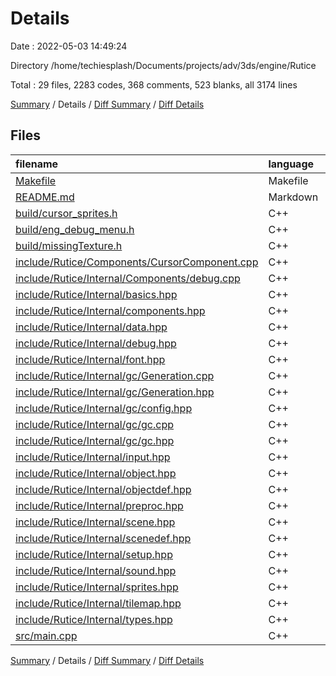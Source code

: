# Details

Date : 2022-05-03 14:49:24

Directory /home/techiesplash/Documents/projects/adv/3ds/engine/Rutice

Total : 29 files,  2283 codes, 368 comments, 523 blanks, all 3174 lines

[Summary](results.md) / Details / [Diff Summary](diff.md) / [Diff Details](diff-details.md)

## Files
| filename | language | code | comment | blank | total |
| :--- | :--- | ---: | ---: | ---: | ---: |
| [Makefile](/Makefile) | Makefile | 149 | 79 | 53 | 281 |
| [README.md](/README.md) | Markdown | 2 | 0 | 1 | 3 |
| [build/cursor_sprites.h](/build/cursor_sprites.h) | C++ | 6 | 1 | 2 | 9 |
| [build/eng_debug_menu.h](/build/eng_debug_menu.h) | C++ | 15 | 1 | 2 | 18 |
| [build/missingTexture.h](/build/missingTexture.h) | C++ | 2 | 1 | 2 | 5 |
| [include/Rutice/Components/CursorComponent.cpp](/include/Rutice/Components/CursorComponent.cpp) | C++ | 32 | 4 | 7 | 43 |
| [include/Rutice/Internal/Components/debug.cpp](/include/Rutice/Internal/Components/debug.cpp) | C++ | 536 | 39 | 57 | 632 |
| [include/Rutice/Internal/basics.hpp](/include/Rutice/Internal/basics.hpp) | C++ | 19 | 2 | 5 | 26 |
| [include/Rutice/Internal/components.hpp](/include/Rutice/Internal/components.hpp) | C++ | 3 | 0 | 3 | 6 |
| [include/Rutice/Internal/data.hpp](/include/Rutice/Internal/data.hpp) | C++ | 267 | 63 | 48 | 378 |
| [include/Rutice/Internal/debug.hpp](/include/Rutice/Internal/debug.hpp) | C++ | 140 | 9 | 13 | 162 |
| [include/Rutice/Internal/font.hpp](/include/Rutice/Internal/font.hpp) | C++ | 29 | 0 | 7 | 36 |
| [include/Rutice/Internal/gc/Generation.cpp](/include/Rutice/Internal/gc/Generation.cpp) | C++ | 41 | 7 | 16 | 64 |
| [include/Rutice/Internal/gc/Generation.hpp](/include/Rutice/Internal/gc/Generation.hpp) | C++ | 34 | 14 | 9 | 57 |
| [include/Rutice/Internal/gc/config.hpp](/include/Rutice/Internal/gc/config.hpp) | C++ | 8 | 0 | 1 | 9 |
| [include/Rutice/Internal/gc/gc.cpp](/include/Rutice/Internal/gc/gc.cpp) | C++ | 130 | 10 | 32 | 172 |
| [include/Rutice/Internal/gc/gc.hpp](/include/Rutice/Internal/gc/gc.hpp) | C++ | 85 | 17 | 27 | 129 |
| [include/Rutice/Internal/input.hpp](/include/Rutice/Internal/input.hpp) | C++ | 14 | 0 | 3 | 17 |
| [include/Rutice/Internal/object.hpp](/include/Rutice/Internal/object.hpp) | C++ | 105 | 17 | 52 | 174 |
| [include/Rutice/Internal/objectdef.hpp](/include/Rutice/Internal/objectdef.hpp) | C++ | 132 | 4 | 27 | 163 |
| [include/Rutice/Internal/preproc.hpp](/include/Rutice/Internal/preproc.hpp) | C++ | 8 | 0 | 3 | 11 |
| [include/Rutice/Internal/scene.hpp](/include/Rutice/Internal/scene.hpp) | C++ | 70 | 15 | 29 | 114 |
| [include/Rutice/Internal/scenedef.hpp](/include/Rutice/Internal/scenedef.hpp) | C++ | 66 | 3 | 14 | 83 |
| [include/Rutice/Internal/setup.hpp](/include/Rutice/Internal/setup.hpp) | C++ | 38 | 0 | 14 | 52 |
| [include/Rutice/Internal/sound.hpp](/include/Rutice/Internal/sound.hpp) | C++ | 26 | 1 | 3 | 30 |
| [include/Rutice/Internal/sprites.hpp](/include/Rutice/Internal/sprites.hpp) | C++ | 138 | 29 | 31 | 198 |
| [include/Rutice/Internal/tilemap.hpp](/include/Rutice/Internal/tilemap.hpp) | C++ | 2 | 0 | 2 | 4 |
| [include/Rutice/Internal/types.hpp](/include/Rutice/Internal/types.hpp) | C++ | 50 | 3 | 12 | 65 |
| [src/main.cpp](/src/main.cpp) | C++ | 136 | 49 | 48 | 233 |

[Summary](results.md) / Details / [Diff Summary](diff.md) / [Diff Details](diff-details.md)